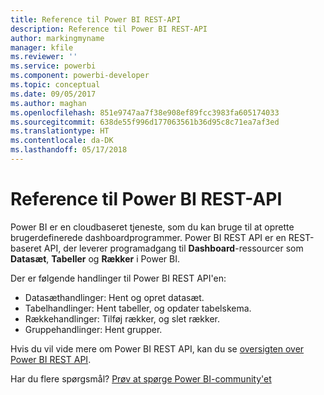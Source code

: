 ```yaml
---
title: Reference til Power BI REST-API
description: Reference til Power BI REST-API
author: markingmyname
manager: kfile
ms.reviewer: ''
ms.service: powerbi
ms.component: powerbi-developer
ms.topic: conceptual
ms.date: 09/05/2017
ms.author: maghan
ms.openlocfilehash: 851e9747aa7f38e908ef89fcc3983fa605174033
ms.sourcegitcommit: 638de55f996d177063561b36d95c8c71ea7af3ed
ms.translationtype: HT
ms.contentlocale: da-DK
ms.lasthandoff: 05/17/2018
---
```

# <a name="power-bi-rest-api-reference"></a>Reference til Power BI REST-API
Power BI er en cloudbaseret tjeneste, som du kan bruge til at oprette brugerdefinerede dashboardprogrammer. Power BI REST API er en REST-baseret API, der leverer programadgang til **Dashboard**-ressourcer som **Datasæt**, **Tabeller** og **Rækker** i Power BI.

Der er følgende handlinger til Power BI REST API'en:

* Datasæthandlinger: Hent og opret datasæt.
* Tabelhandlinger: Hent tabeller, og opdater tabelskema.
* Rækkehandlinger: Tilføj rækker, og slet rækker.
* Gruppehandlinger: Hent grupper.

Hvis du vil vide mere om Power BI REST API, kan du se [oversigten over Power BI REST API](https://msdn.microsoft.com/library/dn877544.aspx).

Har du flere spørgsmål? [Prøv at spørge Power BI-community'et](http://community.powerbi.com/)

